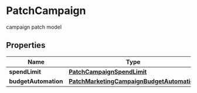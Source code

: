 

# PatchCampaign

campaign patch model

## Properties

| Name | Type | Description | Notes |
|------------ | ------------- | ------------- | -------------|
|**spendLimit** | [**PatchCampaignSpendLimit**](PatchCampaignSpendLimit.md) |  |  [optional] |
|**budgetAutomation** | [**PatchMarketingCampaignBudgetAutomation**](PatchMarketingCampaignBudgetAutomation.md) |  |  [optional] |



